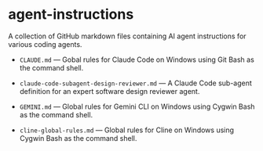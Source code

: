 # agent-instructions

A collection of GitHub markdown files containing AI agent instructions for various coding agents.

- `CLAUDE.md` — Gobal rules for Claude Code on Windows using Git Bash as the command shell.

- `claude-code-subagent-design-reviewer.md` — A Claude Code sub-agent definition for an expert software design reviewer agent.

- `GEMINI.md` — Global rules for Gemini CLI on Windows using Cygwin Bash as the command shell.

- `cline-global-rules.md` — Global rules for Cline on Windows using Cygwin Bash as the command shell.
